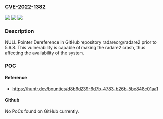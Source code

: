 ### [CVE-2022-1382](https://cve.mitre.org/cgi-bin/cvename.cgi?name=CVE-2022-1382)
![](https://img.shields.io/static/v1?label=Product&message=radareorg%2Fradare2&color=blue)
![](https://img.shields.io/static/v1?label=Version&message=n%2Fa&color=blue)
![](https://img.shields.io/static/v1?label=Vulnerability&message=CWE-476%20NULL%20Pointer%20Dereference&color=brighgreen)

### Description

NULL Pointer Dereference in GitHub repository radareorg/radare2 prior to 5.6.8. This vulnerability is capable of making the radare2 crash, thus affecting the availability of the system.

### POC

#### Reference
- https://huntr.dev/bounties/d8b6d239-6d7b-4783-b26b-5be848c01aa1

#### Github
No PoCs found on GitHub currently.


